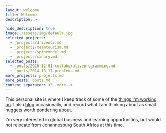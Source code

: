 ```yaml
---
layout: welcome
title: Welcome
description: >
 ...
hide_description: true
image: /assets/img/default.jpg
selected_projects:
  - _projects/drivenci.md
  - _projects/teamtourism.md
  - _projects/spinemodel.md
  - _projects/canary.md
selected_posts:
  - _posts/2016-12-01-collaborativeprogramming.md
  - _posts/2014-10-17-problems.md
more_projects: projects.md
more_posts: posts.md
content_separator: <!--more-->
---
```


This personal site is where I keep track of some of the [things I'm working on][projects]. I also [blog] occasionally, and record what I am thinking about as small [nuggets] worth pondering about.

I'm very interested in global business and learning opportunities, but would not relocate from Johannesburg South Africa at this time.

[blog]: blog.md
[projects]: projects.md
[resume]: resume.md
[nuggets]: nuggets.md
